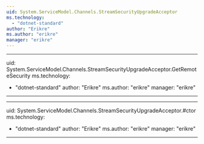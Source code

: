```yaml
---
uid: System.ServiceModel.Channels.StreamSecurityUpgradeAcceptor
ms.technology: 
  - "dotnet-standard"
author: "Erikre"
ms.author: "erikre"
manager: "erikre"
---
```


---
uid: System.ServiceModel.Channels.StreamSecurityUpgradeAcceptor.GetRemoteSecurity
ms.technology: 
  - "dotnet-standard"
author: "Erikre"
ms.author: "erikre"
manager: "erikre"
---

---
uid: System.ServiceModel.Channels.StreamSecurityUpgradeAcceptor.#ctor
ms.technology: 
  - "dotnet-standard"
author: "Erikre"
ms.author: "erikre"
manager: "erikre"
---
